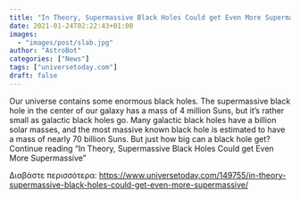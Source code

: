 ```yaml
---
title: "In Theory, Supermassive Black Holes Could get Even More Supermassive"
date: 2021-01-24T02:22:43+01:00
images:
  - "images/post/slab.jpg"
author: "AstroBot"
categories: ["News"]
tags: ["universetoday.com"]
draft: false
---
```


Our universe contains some enormous black holes. The supermassive black hole in the center of our galaxy has a mass of 4 million Suns, but it’s rather small as galactic black holes go. Many galactic black holes have a billion solar masses, and the most massive known black hole is estimated to have a mass of nearly 70 billion Suns. But just how big can a black hole get? Continue reading “In Theory, Supermassive Black Holes Could get Even More Supermassive” 

Διαβάστε περισσότερα: https://www.universetoday.com/149755/in-theory-supermassive-black-holes-could-get-even-more-supermassive/
